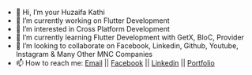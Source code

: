 - 👋 Hi, I’m your Huzaifa Kathi
- 🔭 I’m currently working on Flutter Development
- 👀 I’m interested in Cross Platform Development
- 🌱 I’m currently learning Flutter Development with GetX, BloC, Provider
- 💞️ I’m looking to collaborate on Facebook, Linkedin, Github, Youtube, Instagram & Many Other MNC Companies
- 📫 How to reach me: [Email](huzaifakathi2000@gmail.com) || [Facebook](https://www.facebook.com/huzaifa.kathi.14) || [Linkedin](https://in.linkedin.com/in/huzaifa-kathi-4b6a45209) || [Portfolio](https://huzaifadevs007.github.io/Huzaifa-Porfolio/)

